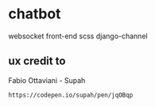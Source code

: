 # chatbot
websocket
front-end scss
django-channel

## ux credit to 
Fabio Ottaviani - Supah
    
    https://codepen.io/supah/pen/jqOBqp
